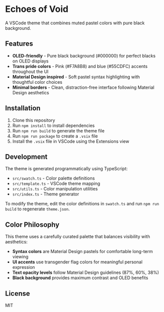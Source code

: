 # Echoes of Void

A VSCode theme that combines muted pastel colors with pure black background.

## Features

- **OLED-friendly** - Pure black background (#000000) for perfect blacks on OLED displays
- **Trans pride colors** - Pink (#F7A8B8) and blue (#55CDFC) accents throughout the UI
- **Material Design inspired** - Soft pastel syntax highlighting with thoughtful color choices
- **Minimal borders** - Clean, distraction-free interface following Material Design aesthetics

## Installation

1. Clone this repository
2. Run `npm install` to install dependencies
3. Run `npm run build` to generate the theme file
4. Run `npm run package` to create a `.vsix` file
5. Install the `.vsix` file in VSCode using the Extensions view

## Development

The theme is generated programmatically using TypeScript:

- `src/swatch.ts` - Color palette definitions
- `src/template.ts` - VSCode theme mapping
- `src/utils.ts` - Color manipulation utilities
- `src/index.ts` - Theme generator

To modify the theme, edit the color definitions in `swatch.ts` and run `npm run build` to regenerate `theme.json`.

## Color Philosophy

This theme uses a carefully curated palette that balances visibility with aesthetics:

- **Syntax colors** are Material Design pastels for comfortable long-term viewing
- **UI accents** use transgender flag colors for meaningful personal expression
- **Text opacity levels** follow Material Design guidelines (87%, 60%, 38%)
- **Black background** provides maximum contrast and OLED benefits

## License

MIT